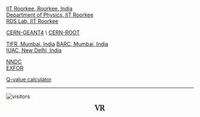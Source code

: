 <a href="https://www.iitr.ac.in/" target="_blank">IIT Roorkee, Roorkee, India</a> \
<a href="https://www.iitr.ac.in/departments/PH/pages/index.html" target="_blank">Department of Physics, IIT Roorkee</a> \
<a href="https://rdslab.iitr.ac.in/" target="_blank">RDS Lab, IIT Roorkee</a> 

<a href="https://geant4.web.cern.ch/" target="_blank">CERN-GEANT4</a> \ 
<a href="https://root.cern.ch/" target="_blank">CERN-ROOT</a> 

<a href="https://www.tifr.res.in/" target="_blank">TIFR, Mumbai, India</a>
[BARC, Mumbai, India](http://www.barc.gov.in/index.html)\
[IUAC, New Delhi, India](https://www.iuac.res.in/)

[NNDC](https://www.nndc.bnl.gov/)\
[EXFOR](https://www-nds.iaea.org/exfor/)

[Q-value calculator](https://www.nndc.bnl.gov/qcalc/)

---
![visitors](https://visitor-badge.glitch.me/badge?page_id=rangavirender.site.links)
<p align="center">
<img src="logo_v1.png" width="30">
</p>
